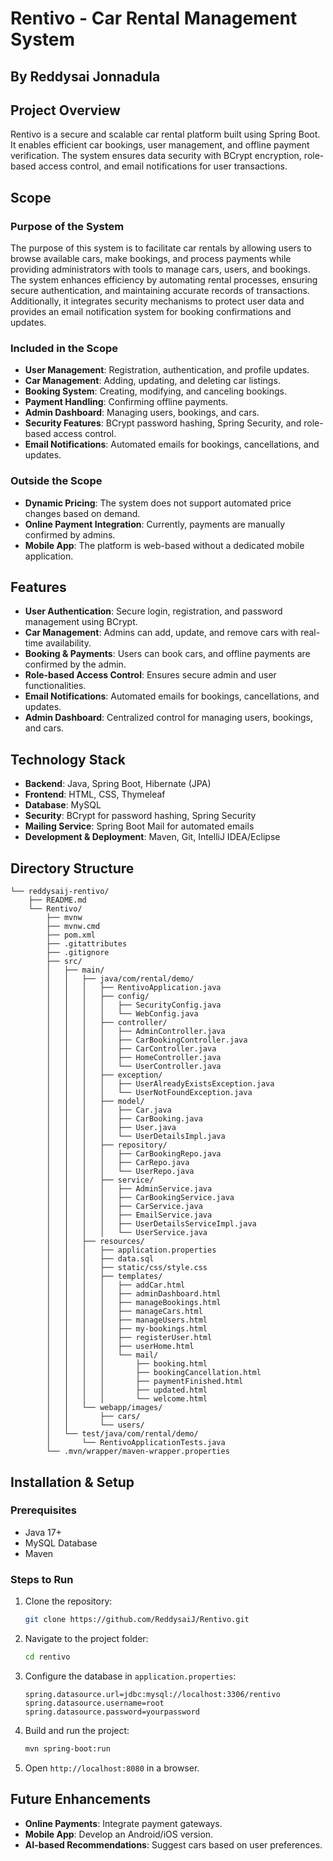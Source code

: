 # Rentivo - Car Rental Management System

## By Reddysai Jonnadula

## Project Overview
Rentivo is a secure and scalable car rental platform built using Spring Boot. It enables efficient car bookings, user management, and offline payment verification. The system ensures data security with BCrypt encryption, role-based access control, and email notifications for user transactions.

## Scope
### Purpose of the System
The purpose of this system is to facilitate car rentals by allowing users to browse available cars, make bookings, and process payments while providing administrators with tools to manage cars, users, and bookings. The system enhances efficiency by automating rental processes, ensuring secure authentication, and maintaining accurate records of transactions. Additionally, it integrates security mechanisms to protect user data and provides an email notification system for booking confirmations and updates.

### Included in the Scope
- **User Management**: Registration, authentication, and profile updates.
- **Car Management**: Adding, updating, and deleting car listings.
- **Booking System**: Creating, modifying, and canceling bookings.
- **Payment Handling**: Confirming offline payments.
- **Admin Dashboard**: Managing users, bookings, and cars.
- **Security Features**: BCrypt password hashing, Spring Security, and role-based access control.
- **Email Notifications**: Automated emails for bookings, cancellations, and updates.

### Outside the Scope
- **Dynamic Pricing**: The system does not support automated price changes based on demand.
- **Online Payment Integration**: Currently, payments are manually confirmed by admins.
- **Mobile App**: The platform is web-based without a dedicated mobile application.

## Features
- **User Authentication**: Secure login, registration, and password management using BCrypt.
- **Car Management**: Admins can add, update, and remove cars with real-time availability.
- **Booking & Payments**: Users can book cars, and offline payments are confirmed by the admin.
- **Role-based Access Control**: Ensures secure admin and user functionalities.
- **Email Notifications**: Automated emails for bookings, cancellations, and updates.
- **Admin Dashboard**: Centralized control for managing users, bookings, and cars.

## Technology Stack
- **Backend**: Java, Spring Boot, Hibernate (JPA)
- **Frontend**: HTML, CSS, Thymeleaf
- **Database**: MySQL
- **Security**: BCrypt for password hashing, Spring Security
- **Mailing Service**: Spring Boot Mail for automated emails
- **Development & Deployment**: Maven, Git, IntelliJ IDEA/Eclipse

## Directory Structure
```
└── reddysaij-rentivo/
    ├── README.md
    └── Rentivo/
        ├── mvnw
        ├── mvnw.cmd
        ├── pom.xml
        ├── .gitattributes
        ├── .gitignore
        ├── src/
        │   ├── main/
        │   │   ├── java/com/rental/demo/
        │   │   │   ├── RentivoApplication.java
        │   │   │   ├── config/
        │   │   │   │   ├── SecurityConfig.java
        │   │   │   │   └── WebConfig.java
        │   │   │   ├── controller/
        │   │   │   │   ├── AdminController.java
        │   │   │   │   ├── CarBookingController.java
        │   │   │   │   ├── CarController.java
        │   │   │   │   ├── HomeController.java
        │   │   │   │   └── UserController.java
        │   │   │   ├── exception/
        │   │   │   │   ├── UserAlreadyExistsException.java
        │   │   │   │   └── UserNotFoundException.java
        │   │   │   ├── model/
        │   │   │   │   ├── Car.java
        │   │   │   │   ├── CarBooking.java
        │   │   │   │   ├── User.java
        │   │   │   │   └── UserDetailsImpl.java
        │   │   │   ├── repository/
        │   │   │   │   ├── CarBookingRepo.java
        │   │   │   │   ├── CarRepo.java
        │   │   │   │   └── UserRepo.java
        │   │   │   ├── service/
        │   │   │   │   ├── AdminService.java
        │   │   │   │   ├── CarBookingService.java
        │   │   │   │   ├── CarService.java
        │   │   │   │   ├── EmailService.java
        │   │   │   │   ├── UserDetailsServiceImpl.java
        │   │   │   │   └── UserService.java
        │   │   ├── resources/
        │   │   │   ├── application.properties
        │   │   │   ├── data.sql
        │   │   │   ├── static/css/style.css
        │   │   │   ├── templates/
        │   │   │   │   ├── addCar.html
        │   │   │   │   ├── adminDashboard.html
        │   │   │   │   ├── manageBookings.html
        │   │   │   │   ├── manageCars.html
        │   │   │   │   ├── manageUsers.html
        │   │   │   │   ├── my-bookings.html
        │   │   │   │   ├── registerUser.html
        │   │   │   │   ├── userHome.html
        │   │   │   │   └── mail/
        │   │   │   │       ├── booking.html
        │   │   │   │       ├── bookingCancellation.html
        │   │   │   │       ├── paymentFinished.html
        │   │   │   │       ├── updated.html
        │   │   │   │       └── welcome.html
        │   │   └── webapp/images/
        │   │       ├── cars/
        │   │       └── users/
        │   └── test/java/com/rental/demo/
        │       └── RentivoApplicationTests.java
        └── .mvn/wrapper/maven-wrapper.properties
```

## Installation & Setup
### Prerequisites
- Java 17+
- MySQL Database
- Maven

### Steps to Run
1. Clone the repository:
   ```sh
   git clone https://github.com/ReddysaiJ/Rentivo.git
   ```
2. Navigate to the project folder:
   ```sh
   cd rentivo
   ```
3. Configure the database in `application.properties`:
   ```properties
   spring.datasource.url=jdbc:mysql://localhost:3306/rentivo
   spring.datasource.username=root
   spring.datasource.password=yourpassword
   ```
4. Build and run the project:
   ```sh
   mvn spring-boot:run
   ```
5. Open `http://localhost:8080` in a browser.

## Future Enhancements
- **Online Payments**: Integrate payment gateways.
- **Mobile App**: Develop an Android/iOS version.
- **AI-based Recommendations**: Suggest cars based on user preferences.

